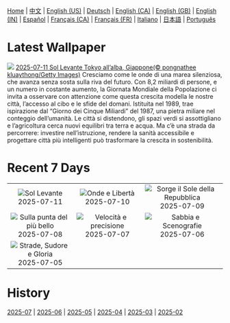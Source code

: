 [Home](../README.md) | [中文](zh-CN.md) | [English (US)](en-US.md) | [Deutsch](de-DE.md) | [English (CA)](en-CA.md) | [English (GB)](en-GB.md) | [English (IN)](en-IN.md) | [Español](es-ES.md) | [Français (CA)](fr-CA.md) | [Français (FR)](fr-FR.md) | [Italiano](it-IT.md) | [日本語](ja-JP.md) | [Português](pt-BR.md)

# Latest Wallpaper
![](https://www.bing.com/th?id=OHR.TokyoSunrise_IT-IT6877517307_UHD.jpg)
[2025-07-11 Sol Levante Tokyo all’alba, Giappone(© pongnathee kluaythong/Getty Images)](https://www.bing.com/th?id=OHR.TokyoSunrise_IT-IT6877517307_UHD.jpg)
Cresciamo come le onde di una marea silenziosa, che avanza senza sosta sulla riva del futuro. Con 8,2 miliardi di persone, e un numero in costante aumento, la Giornata Mondiale della Popolazione ci invita a osservare con attenzione come questa crescita modella le nostre città, l’accesso al cibo e le sfide del domani. Istituita nel 1989, trae ispirazione dal “Giorno dei Cinque Miliardi” del 1987, una pietra miliare nel conteggio dell’umanità. Le città si distendono, gli spazi verdi si assottigliano e l’agricoltura cerca nuovi equilibri tra terra e acqua. Ma c’è una strada da percorrere: investire nell’istruzione, rendere la sanità accessibile e progettare città più intelligenti può trasformare la crescita in sostenibilità.

# Recent 7 Days
|  |  |  |
|:---:|:---:|:---:|
| ![](https://www.bing.com/th?id=OHR.TokyoSunrise_IT-IT6877517307_400x240.jpg "Sol Levante") 2025-07-11 | ![](https://www.bing.com/th?id=OHR.BahamaBlues_IT-IT2994052693_400x240.jpg "Onde e Libertà") 2025-07-10 | ![](https://www.bing.com/th?id=OHR.ConstitucionStation_IT-IT2913035611_400x240.jpg "Sorge il Sole della Repubblica") 2025-07-09 |
| ![](https://www.bing.com/th?id=OHR.SecedaPeak_IT-IT2850226603_400x240.jpg "Sulla punta del più bello") 2025-07-08 | ![](https://www.bing.com/th?id=OHR.ShetlandGannets_IT-IT2720152530_400x240.jpg "Velocità e precisione") 2025-07-07 | ![](https://www.bing.com/th?id=OHR.MesquiteFlats_IT-IT2661681308_400x240.jpg "Sabbia e Scenografie") 2025-07-06 |
| ![](https://www.bing.com/th?id=OHR.TourCyclists_IT-IT1688082798_400x240.jpg "Strade, Sudore e Gloria") 2025-07-05 |  |  |

# History
[2025-07](../archives/wallpaper/it-IT/w_2025_07.md) | [2025-06](../archives/wallpaper/it-IT/w_2025_06.md) | [2025-05](../archives/wallpaper/it-IT/w_2025_05.md) | [2025-04](../archives/wallpaper/it-IT/w_2025_04.md) | [2025-03](../archives/wallpaper/it-IT/w_2025_03.md) | [2025-02](../archives/wallpaper/it-IT/w_2025_02.md)
